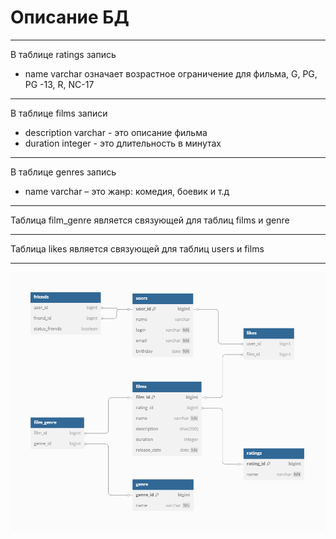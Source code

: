 Описание БД 
===
___
В таблице ratings запись
- name varchar означает возрастное ограничение для фильма, G, PG, PG -13, R, NC-17 
___
 В таблице films записи
- description varchar - это описание фильма
- duration integer - это длительность в минутах
___
В таблице genres запись 
-  name varchar – это жанр: комедия, боевик и т.д
___
Таблица film_genre является связующей для таблиц films и genre
___
Таблица likes является связующей для таблиц users и films   
___
![bd_scheme_new.png](src/main/resources/bd_scheme_new.png)

